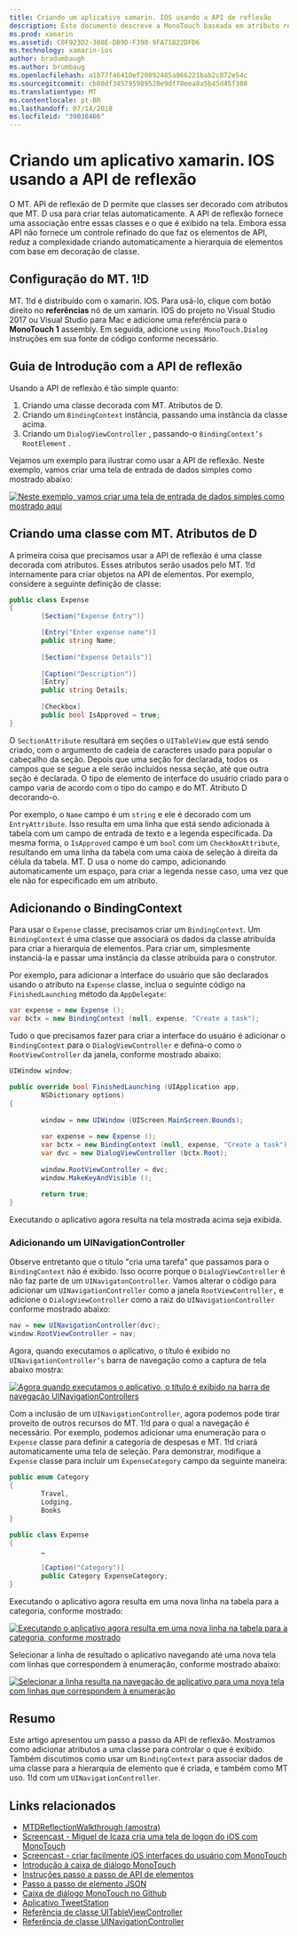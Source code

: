 ```yaml
---
title: Criando um aplicativo xamarin. IOS usando a API de reflexão
description: Este documento descreve a MonoTouch baseada em atributo reflexo API, que cria a interface do usuário com base em classes decoradas com atributos.
ms.prod: xamarin
ms.assetid: C0F923D2-300E-DB9D-F390-9FA71B22DFD6
ms.technology: xamarin-ios
author: bradumbaugh
ms.author: brumbaug
ms.openlocfilehash: a1b77f46410ef20892485a866221bab2c872e54c
ms.sourcegitcommit: cb80df345795989528e9df78eea8a5b45d45f308
ms.translationtype: MT
ms.contentlocale: pt-BR
ms.lasthandoff: 07/14/2018
ms.locfileid: "39038466"
---
```

# <a name="creating-a-xamarinios-application-using-the-reflection-api"></a>Criando um aplicativo xamarin. IOS usando a API de reflexão

O MT. API de reflexão de D permite que classes ser decorado com atributos que MT. D usa para criar telas automaticamente. A API de reflexão fornece uma associação entre essas classes e o que é exibido na tela. Embora essa API não fornece um controle refinado do que faz os elementos de API, reduz a complexidade criando automaticamente a hierarquia de elementos com base em decoração de classe.

## <a name="setting-up-mtd"></a>Configuração do MT. 1!D

MT. 1!d é distribuído com o xamarin. IOS. Para usá-lo, clique com botão direito no **referências** nó de um xamarin. IOS do projeto no Visual Studio 2017 ou Visual Studio para Mac e adicione uma referência para o **MonoTouch 1** assembly. Em seguida, adicione `using MonoTouch.Dialog` instruções em sua fonte de código conforme necessário.

## <a name="getting-started-with-the-reflection-api"></a>Guia de Introdução com a API de reflexão

Usando a API de reflexão é tão simple quanto:

1.  Criando uma classe decorada com MT. Atributos de D.
1.  Criando um `BindingContext` instância, passando uma instância da classe acima. 
1.  Criando um `DialogViewController` , passando-o `BindingContext’s` `RootElement` . 


Vejamos um exemplo para ilustrar como usar a API de reflexão. Neste exemplo, vamos criar uma tela de entrada de dados simples como mostrado abaixo:

 [![](reflection-api-walkthrough-images/01-expense-entry.png "Neste exemplo, vamos criar uma tela de entrada de dados simples como mostrado aqui")](reflection-api-walkthrough-images/01-expense-entry.png#lightbox)

## <a name="creating-a-class-with-mtd-attributes"></a>Criando uma classe com MT. Atributos de D

A primeira coisa que precisamos usar a API de reflexão é uma classe decorada com atributos. Esses atributos serão usados pelo MT. 1!d internamente para criar objetos na API de elementos. Por exemplo, considere a seguinte definição de classe:

```csharp
public class Expense
{
        [Section("Expense Entry")]

        [Entry("Enter expense name")]
        public string Name;
        
        [Section("Expense Details")]
  
        [Caption("Description")]
        [Entry]
        public string Details;
        
        [Checkbox]
        public bool IsApproved = true;
}
```

O `SectionAttribute` resultará em seções o `UITableView` que está sendo criado, com o argumento de cadeia de caracteres usado para popular o cabeçalho da seção. Depois que uma seção for declarada, todos os campos que se segue a ele serão incluídos nessa seção, até que outra seção é declarada.
O tipo de elemento de interface do usuário criado para o campo varia de acordo com o tipo do campo e do MT. Atributo D decorando-o.

Por exemplo, o `Name` campo é um `string` e ele é decorado com um `EntryAttribute`. Isso resulta em uma linha que está sendo adicionada à tabela com um campo de entrada de texto e a legenda especificada. Da mesma forma, o `IsApproved` campo é um `bool` com um `CheckboxAttribute`, resultando em uma linha da tabela com uma caixa de seleção à direita da célula da tabela. MT. D usa o nome do campo, adicionando automaticamente um espaço, para criar a legenda nesse caso, uma vez que ele não for especificado em um atributo.

## <a name="adding-the-bindingcontext"></a>Adicionando o BindingContext

Para usar o `Expense` classe, precisamos criar um `BindingContext`. Um `BindingContext` é uma classe que associará os dados da classe atribuída para criar a hierarquia de elementos. Para criar um, simplesmente instanciá-la e passar uma instância da classe atribuída para o construtor.

Por exemplo, para adicionar a interface do usuário que são declarados usando o atributo na `Expense` classe, inclua o seguinte código na `FinishedLaunching` método da `AppDelegate`:

```csharp
var expense = new Expense ();
var bctx = new BindingContext (null, expense, "Create a task");
```

Tudo o que precisamos fazer para criar a interface do usuário é adicionar o `BindingContext` para o `DialogViewController` e defina-o como o `RootViewController` da janela, conforme mostrado abaixo:

```csharp
UIWindow window;

public override bool FinishedLaunching (UIApplication app, 
        NSDictionary options)
{
   
        window = new UIWindow (UIScreen.MainScreen.Bounds);
            
        var expense = new Expense ();
        var bctx = new BindingContext (null, expense, "Create a task");
        var dvc = new DialogViewController (bctx.Root);
            
        window.RootViewController = dvc;
        window.MakeKeyAndVisible ();
            
        return true;
}
```

Executando o aplicativo agora resulta na tela mostrada acima seja exibida.

### <a name="adding-a-uinavigationcontroller"></a>Adicionando um UINavigationController

Observe entretanto que o título "cria uma tarefa" que passamos para o `BindingContext` não é exibido. Isso ocorre porque o `DialogViewController` é não faz parte de um `UINavigatonController`. Vamos alterar o código para adicionar um `UINavigationController` como a janela `RootViewController,` e adicione o `DialogViewController` como a raiz do `UINavigationController` conforme mostrado abaixo:

```csharp
nav = new UINavigationController(dvc);
window.RootViewController = nav;
```

Agora, quando executamos o aplicativo, o título é exibido no `UINavigationController’s` barra de navegação como a captura de tela abaixo mostra:

 [![](reflection-api-walkthrough-images/02-create-task.png "Agora quando executamos o aplicativo, o título é exibido na barra de navegação UINavigationControllers")](reflection-api-walkthrough-images/02-create-task.png#lightbox)

Com a inclusão de um `UINavigationController`, agora podemos pode tirar proveito de outros recursos do MT. 1!d para o qual a navegação é necessário. Por exemplo, podemos adicionar uma enumeração para o `Expense` classe para definir a categoria de despesas e MT. 1!d criará automaticamente uma tela de seleção. Para demonstrar, modifique a `Expense` classe para incluir um `ExpenseCategory` campo da seguinte maneira:

```csharp
public enum Category
{
        Travel,
        Lodging,
        Books
}
        
public class Expense
{
        …

        [Caption("Category")]
        public Category ExpenseCategory;
}
```

Executando o aplicativo agora resulta em uma nova linha na tabela para a categoria, conforme mostrado:

 [![](reflection-api-walkthrough-images/03-set-details.png "Executando o aplicativo agora resulta em uma nova linha na tabela para a categoria, conforme mostrado")](reflection-api-walkthrough-images/03-set-details.png#lightbox)

Selecionar a linha de resultado o aplicativo navegando até uma nova tela com linhas que correspondem à enumeração, conforme mostrado abaixo:

 [![](reflection-api-walkthrough-images/04-set-category.png "Selecionar a linha resulta na navegação de aplicativo para uma nova tela com linhas que correspondem à enumeração")](reflection-api-walkthrough-images/04-set-category.png#lightbox)

 <a name="Summary" />


## <a name="summary"></a>Resumo

Este artigo apresentou um passo a passo da API de reflexão. Mostramos como adicionar atributos a uma classe para controlar o que é exibido. Também discutimos como usar um `BindingContext` para associar dados de uma classe para a hierarquia de elemento que é criada, e também como MT uso. 1!d com um `UINavigationController`.


## <a name="related-links"></a>Links relacionados

- [MTDReflectionWalkthrough (amostra)](https://developer.xamarin.com/samples/MTDReflectionWalkthrough/)
- [Screencast - Miguel de Icaza cria uma tela de logon do iOS com MonoTouch](http://youtu.be/3butqB1EG0c)
- [Screencast - criar facilmente iOS interfaces do usuário com MonoTouch](http://youtu.be/j7OC5r8ZkYg)
- [Introdução à caixa de diálogo MonoTouch](~/ios/user-interface/monotouch.dialog/index.md)
- [Instruções passo a passo de API de elementos](~/ios/user-interface/monotouch.dialog/elements-api-walkthrough.md)
- [Passo a passo de elemento JSON](~/ios/user-interface/monotouch.dialog/monotouch.dialog-json-markup.md)
- [Caixa de diálogo MonoTouch no Github](https://github.com/migueldeicaza/MonoTouch.Dialog)
- [Aplicativo TweetStation](https://github.com/migueldeicaza/TweetStation)
- [Referência de classe UITableViewController](http://developer.apple.com/library/ios/#DOCUMENTATION/UIKit/Reference/UITableViewController_Class/Reference/Reference.html)
- [Referência de classe UINavigationController](http://developer.apple.com/library/ios/#documentation/UIKit/Reference/UINavigationController_Class/Reference/Reference.html)
